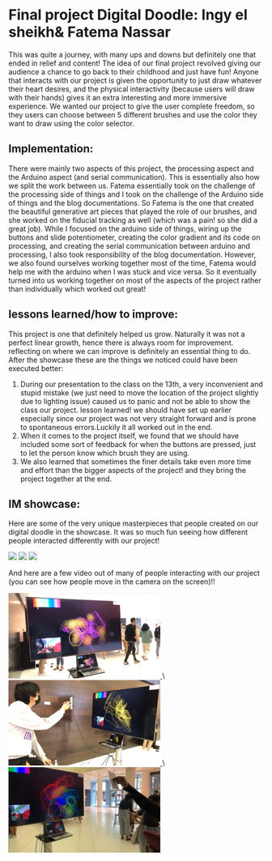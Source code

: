 
# Final project Digital Doodle: Ingy el sheikh& Fatema Nassar

This was quite a journey, with many ups and downs but definitely one that ended in relief and content! The idea of our final project revolved giving our audience a chance to go back to their childhood and just have fun! Anyone that interacts with our project is given the opportunity to just draw whatever their heart desires, and the physical interactivity (because users will draw with their hands)  gives it an extra interesting and more immersive experience. We wanted our project to give the user complete freedom, so they users can choose between 5 different brushes and use the color they want to draw using the color selector.
## Implementation:

There were mainly two aspects of this project, the processing aspect and the Arduino aspect (and serial communication). This is essentially also how we split the work between us. Fatema essentially took on the challenge of the processing side of things and I took on the challenge of the Arduino side of things and the blog documentations. So Fatema is the one that created the beautiful generative art pieces that played the role of our brushes, and she worked on the fiducial tracking as well (which was a pain! so she did a great job). While I focused on the arduino side of things, wiring up the buttons and slide potentiometer, creating the color gradient and its code on processing, and creating the serial communication between arduino and processing, I also took responsibility of the blog documentation. However, we also found ourselves working together most of the time, Fatema would help me with the arduino when I was stuck and vice versa. So it eventually turned into us working together on most of the aspects of the project rather than individually which worked out great!
## lessons learned/how to improve:

This project is one that definitely helped us grow. Naturally it was not a perfect linear growth, hence there is always room for improvement. reflecting on where we can improve is definitely an essential thing to do. After the showcase these are the things we noticed could have been executed better:

1. During our presentation to the class on the 13th, a very inconvenient and stupid mistake (we just need to move the location of the project slightly due to lighting issue) caused us to panic and not be able to show the class our project. lesson learned! we should have set up earlier especially since our project was not very straight forward and is prone to spontaneous errors.Luckily it all worked out in the end.
2. When it comes to the project itself, we found that we should have included some sort of feedback for when the buttons are pressed, just to let the person know which brush they are using.
3. We also learned that sometimes the finer details take even more time and effort than the bigger aspects of the project! and they bring the project together at the end.

## IM showcase:

Here are some of the very unique masterpieces that people created on our digital doodle in the showcase. It was so much fun seeing how different people interacted differently with our project!

<img src="https://intro.nyuadim.com/wp-content/uploads/2021/12/drawing-768x574.png" width="300"/>
<img src="https://intro.nyuadim.com/wp-content/uploads/2021/12/IMG_4442-768x576.png" width="300"/>
<img src="https://intro.nyuadim.com/wp-content/uploads/2021/12/IMG_4452-768x576.png" width="300"/>

And here are a few video out of many of people interacting with our project (you can see how people move in the camera on the screen)!!

<a href="https://vimeo.com/657145943">
    <img src="https://github.com/fnassar/Intro_to_IM/blob/main/Digital%20Doodle/dd1.png" width="300">
</a>\
<a href="https://vimeo.com/657146942">
    <img src="https://github.com/fnassar/Intro_to_IM/blob/main/Digital%20Doodle/dd2.png" width="300">
</a>\
<a href="https://vimeo.com/657147229">
    <img src="https://github.com/fnassar/Intro_to_IM/blob/main/Digital%20Doodle/dd3.png" width="300">
</a>
